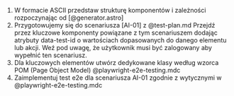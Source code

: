 1. W formacie ASCII przedstaw strukturę komponentów i zależności rozpoczynając od [@generator.astro]
2. Przygotowujemy się do scenariusza [AI-01] z @test-plan.md
   Przejdź przez kluczowe komponenty powiązane z tym scenariuszem dodając atrybuty data-test-id o wartościach dopasowanych do danego elementu lub akcji.
   Weź pod uwagę, że użytkownik musi być zalogowany aby wypełnić ten scenariusz.
3. Dla kluczowych elementów utwórz dedykowane klasy według wzorca POM (Page Object Model) @playwright-e2e-testing.mdc
4. Zaimplementuj test e2e dla scenariusza AI-01 zgodnie z wytycznymi w @playwright-e2e-testing.mdc